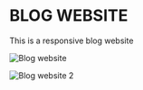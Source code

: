 # BLOG WEBSITE
 This is a responsive blog website 

 
 ![Blog website](https://github.com/AYESHA-AJ/BLOG-WEBSITE/assets/71628013/22a29430-6d64-4a7b-82d8-ef0b3eab3f59)

 ![Blog website 2](https://github.com/AYESHA-AJ/BLOG-WEBSITE/assets/71628013/02ddefcd-9076-492c-a76a-35e500e1f1d8)


